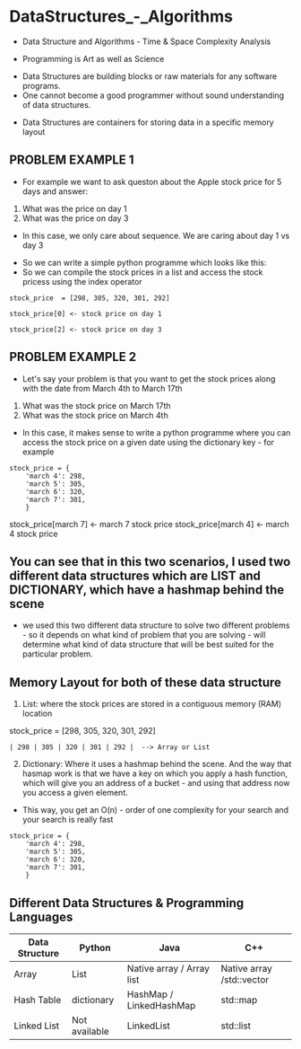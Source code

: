 # DataStructures_-_Algorithms
* Data Structure and Algorithms - Time &amp; Space Complexity Analysis 

* Programming is Art as well as Science 

- Data Structures are building blocks or raw materials for any software programs. 
- One cannot become a good programmer without sound understanding of data structures.

* Data Structures are containers for storing data in a specific memory layout 

## PROBLEM EXAMPLE 1  
- For example we want to ask queston about the Apple stock price for 5 days and answer:
1) What was the price on day 1
2) What was the price on day 3

* In this case, we only care about sequence. We are caring about day 1 vs day 3

- So we can write a simple python programme which looks like this:
- So we can compile the stock prices in a list and access the stock pricess using the index operator 

```
stock_price  = [298, 305, 320, 301, 292]

stock_price[0] <- stock price on day 1

stock_price[2] <- stock price on day 3
```

## PROBLEM EXAMPLE 2
- Let's say your problem is that you want to get the stock prices along with the date from March 4th to March 17th 

1) What was the stock price on March 17th 
2) What was the stock price on March 4th 

* In this case, it makes sense to write a python programme where you can access the stock price on a given date using the dictionary key - for example 

```
stock_price = {
    'march 4': 298, 
    'march 5': 305,
    'march 6': 320,
    'march 7': 301,
    }
```


stock_price[march 7] <- march 7 stock price
stock_price[march 4] <- march 4 stock price 

## You can see that in this two scenarios, I used two different data structures which are LIST and DICTIONARY, which have a hashmap behind the scene

* we used this two different data structure to solve two different problems - so it depends on what kind of problem that you are solving - will determine what kind of data structure that will be best suited for the particular problem. 

## Memory Layout for both of these data structure
1) List: where the stock prices are stored in a contiguous memory (RAM) location

stock_price = [298, 305, 320, 301, 292]
```
| 298 | 305 | 320 | 301 | 292 |  --> Array or List 
```

2) Dictionary: Where it uses a hashmap behind the scene. And the way that hasmap work is that we have a key on which you apply a hash function, which will give you an address of a bucket - and using that address now you access a given element. 

* This way, you get an O(n) - order of one complexity for your search and your search is really fast
```
stock_price = {
    'march 4': 298, 
    'march 5': 305,
    'march 6': 320,
    'march 7': 301,
    }
```

## Different Data Structures & Programming Languages  
| Data Structure  | Python        | Java                     | C++     |
| ---             | ---           | ---                      | ---
| Array           | List          | Native array / Array list| Native array /std::vector|
| Hash Table      | dictionary    | HashMap / LinkedHashMap  | std::map |
| Linked List     | Not available | LinkedList               | std::list  |

